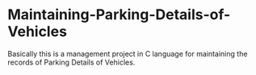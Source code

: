 # Maintaining-Parking-Details-of-Vehicles
Basically this is a management project in C language for maintaining the records of Parking Details of Vehicles.
